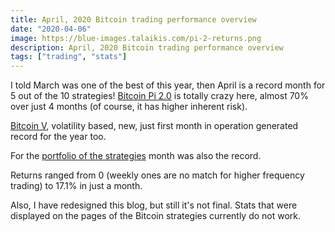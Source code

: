 ```yaml
---
title: April, 2020 Bitcoin trading performance overview
date: "2020-04-06"
image: https://blue-images.talaikis.com/pi-2-returns.png
description: April, 2020 Bitcoin trading performance overview
tags: ["trading", "stats"]
---
```


I told March was one of the best of this year, then April is a record month for 5 out of the 10 strategies! [Bitcoin Pi 2.0](https://blueblood.talaikis.com/bitcoin-pi-2-trading-strategy) is totally crazy here, almost 70% over just 4 months (of course, it has higher inherent risk).

[Bitcoin V](https://blueblood.talaikis.com/bitcoin-v-trading-strategy/), volatility based, new, just first month in operation generated record for the year too.

For the [portfolio of the strategies](https://blueblood.talaikis.com/bitcoin-idx-trading-strategy) month was also the record.

Returns ranged from 0 (weekly ones are no match for higher frequency trading) to 17.1% in just a month.

Also, I have redesigned this blog, but still it's not final. Stats that were displayed on the pages of the Bitcoin strategies currently do not work.
